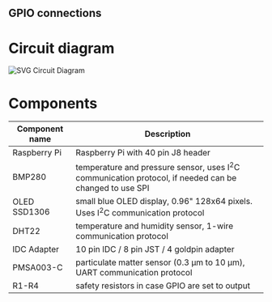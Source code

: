 ## GPIO connections
# Circuit diagram
![SVG Circuit Diagram](./circuit.svg)
# Components
| Component name | Description |
| ---- | ---- |
| Raspberry Pi | Raspberry Pi with 40 pin J8 header |
| BMP280 | temperature and pressure sensor, uses I<sup>2</sup>C communication protocol, if needed can be changed to use SPI |
| OLED SSD1306 | small blue OLED display, 0.96" 128x64 pixels. Uses I<sup>2</sup>C communication protocol |
| DHT22 | temperature and humidity sensor, 1-wire communication protocol |
| IDC Adapter | 10 pin IDC / 8 pin JST / 4 goldpin adapter |
| PMSA003-C | particulate matter sensor (0.3 μm to 10 μm), UART communication protocol |
| R1-R4 | safety resistors in case GPIO are set to output |
